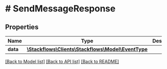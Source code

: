 # # SendMessageResponse

## Properties

Name | Type | Description | Notes
------------ | ------------- | ------------- | -------------
**data** | [**\Stackflows\Clients\Stackflows\Model\EventType**](EventType.md) |  | [optional]

[[Back to Model list]](../../README.md#models) [[Back to API list]](../../README.md#endpoints) [[Back to README]](../../README.md)
